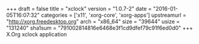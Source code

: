 +++
draft = false
title = "xclock"
version = "1.0.7-2"
date = "2016-01-05T16:07:32"
categories = ['x11', 'xorg-core', 'xorg-apps']
upstreamurl = "http://xorg.freedesktop.org"
arch = "x86_64"
size = "39644"
usize = "131240"
sha1sum = "791002814816e6468e3f1cd9dfef79c91f6ed0d0"
+++
X.Org xclock application